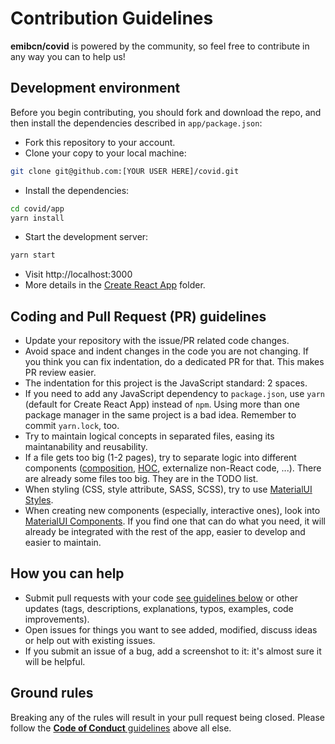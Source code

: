 # Contribution Guidelines

**emibcn/covid** is powered by the community, so feel free to contribute in any way you can to help us!

## Development environment

Before you begin contributing, you should fork and download the repo, and then install the dependencies described in `app/package.json`:

- Fork this repository to your account.
- Clone your copy to your local machine:
```sh
git clone git@github.com:[YOUR USER HERE]/covid.git
```
- Install the dependencies:
```sh
cd covid/app
yarn install
```
- Start the development server:
```sh
yarn start
```
- Visit http://localhost:3000
- More details in the [Create React App](https://github.com/emibcn/covid/blob/master/app/) folder.

## Coding and Pull Request (PR) guidelines
- Update your repository with the issue/PR related code changes.
- Avoid space and indent changes in the code you are not changing. If you think you can fix indentation, do a dedicated PR for that. This makes PR review easier.
- The indentation for this project is the JavaScript standard: 2 spaces.
- If you need to add any JavaScript dependency to `package.json`, use `yarn` (default for Create React App) instead of `npm`. Using more than one package manager in the same project is a bad idea. Remember to commit `yarn.lock`, too.
- Try to maintain logical concepts in separated files, easing its maintanability and reusability.
- If a file gets too big (1-2 pages), try to separate logic into different components ([composition](https://reactjs.org/docs/components-and-props.html#extracting-components), [HOC](https://reactjs.org/docs/higher-order-components.html), externalize non-React code, ...). There are already some files too big. They are in the TODO list.
- When styling (CSS, style attribute, SASS, SCSS), try to use [MaterialUI Styles](https://material-ui.com/styles/basics/).
- When creating new components (especially, interactive ones), look into [MaterialUI Components](https://material-ui.com/components/box/). If you find one that can do what you need, it will already be integrated with the rest of the app, easier to develop and easier to maintain.

## How you can help

- Submit pull requests with your code [see guidelines below](#pull-requestpr-guidelines) or other updates (tags, descriptions, explanations, typos, examples, code improvements).
- Open issues for things you want to see added, modified, discuss ideas or help out with existing issues.
- If you submit an issue of a bug, add a screenshot to it: it's almost sure it will be helpful.

## Ground rules

Breaking any of the rules will result in your pull request being closed. Please follow the [**Code of Conduct** guidelines](https://github.com/emibcn/covid/blob/master/CODE_OF_CONDUCT.md) above all else.

